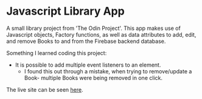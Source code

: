# Javascript Library App

A small library project from 'The Odin Project'. This app makes use of Javascript objects, Factory functions, as well as data attributes to add, edit, and remove Books to and from the Firebase backend database.

Something I learned coding this project:

- It is possible to add multiple event listeners to an element.
	- I found this out through a mistake, when trying to remove/update a Book- multiple Books were being removed in one click.

The live site can be seen [here](https://aznafro.github.io/library/).
